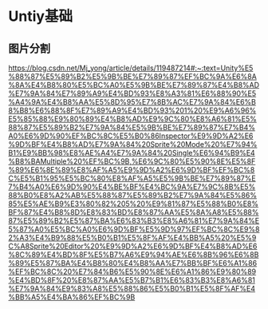 # Untiy基础

## 图片分割

<https://blog.csdn.net/Mj_yong/article/details/119487214#:~:text=Unity%E5%88%87%E5%89%B2%E5%9B%BE%E7%89%87%EF%BC%9A%E6%8A%8A%E4%B8%80%E5%BC%A0%E5%9B%BE%E7%89%87%E4%B8%AD%E7%9A%84%E7%89%A9%E4%BD%93%E8%A3%81%E6%88%90%E5%A4%9A%E4%B8%AA%E5%8D%95%E7%8B%AC%E7%9A%84%E6%B8%B8%E6%88%8F%E7%89%A9%E4%BD%93%201%20%E9%A6%96%E5%85%88%E9%80%89%E4%B8%AD%E9%9C%80%E8%A6%81%E5%88%87%E5%89%B2%E7%9A%84%E5%9B%BE%E7%89%87%E7%B4%A0%E6%9D%90%EF%BC%8C%E5%B0%86Inspector%E9%9D%A2%E6%9D%BF%E4%B8%AD%E7%9A%84%20Sprite%20Mode%20%E7%94%B1%E9%BB%98%E8%AE%A4%E7%9A%84%20Single%E6%94%B9%E4%B8%BAMultiple%20%EF%BC%9B,%E6%9C%80%E5%90%8E%E5%8F%89%E6%8E%89%E8%AF%A5%E9%9D%A2%E6%9D%BF%EF%BC%8C%E5%B1%95%E5%BC%80%E8%AF%A5%E5%9B%BE%E7%89%87%E7%B4%A0%E6%9D%90%E4%BE%BF%E4%BC%9A%E7%9C%8B%E5%88%B0%E8%A2%AB%E5%88%87%E5%89%B2%E7%9A%84%E5%86%85%E5%AE%B9%E3%80%82%205%20%E9%81%87%E5%88%B0%E8%BF%87%E4%B8%8D%E8%83%BD%E8%87%AA%E5%8A%A8%E5%88%87%E5%89%B2%E5%87%BA%E6%83%B3%E8%A6%81%E7%9A%84%E5%87%A0%E5%BC%A0%E6%9D%BF%E5%9D%97%EF%BC%8C%E9%82%A3%E4%B9%88%E5%B0%B1%E5%8F%AF%E4%BB%A5%20%E5%9C%A8Sprite%20Editor%20%E9%9D%A2%E6%9D%BF%E4%B8%AD%E6%8C%89%E4%BD%8F%E5%B7%A6%E9%94%AE%E6%8B%96%E6%8B%89%E5%87%BA%E4%B8%80%E4%B8%AA%E7%BB%BF%E6%A1%86%EF%BC%8C%20%E7%84%B6%E5%90%8E%E6%A1%86%E9%80%89%E4%BD%8F%20%E8%87%AA%E5%B7%B1%E6%83%B3%E8%A6%81%E7%9A%84%E9%83%A8%E5%88%86%E5%B0%B1%E5%8F%AF%E4%BB%A5%E4%BA%86%EF%BC%9B>
